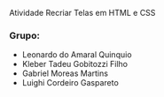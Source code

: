 Atividade Recriar Telas em HTML e CSS
<h3>Grupo:</h3>
<ul>
  <li>Leonardo do Amaral Quinquio</li>
  <li>Kleber Tadeu Gobitozzi Filho</li>
  <li>Gabriel Moreas Martins</li>
  <li>Luighi Cordeiro Gaspareto</li>
</ul>

